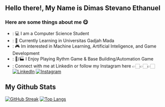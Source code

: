 ## Hello there!, My Name is Dimas Stevano Ethanuel
### Here are some things about me 😋
- : 💻 I am a Computer Science Student
- : 📖 Currently Learning in Universitas Gadjah Mada
- : 🎮 Im interested in Machine Learning, Artificial Inteligence, and Game Development
- : 🎼/🏭 I Enjoy Playing Rythm Game & Base Building/Automation Game
- : Connect with me at Linkedin or follow my Instagram here 👉🏻👉🏻👉🏻
[![LinkedIn](https://img.shields.io/badge/LinkedIn-0077B5?style=for-the-badge&logo=linkedin&logoColor=white)](https://www.linkedin.com/in/dimas-st/) [![Instagram](https://img.shields.io/badge/Instagram-962fbf?style=for-the-badge&logo=instagram&logoColor=white)](https://www.instagram.com/dimastevz_/)

## My Github Stats
[![GitHub Streak](https://github-readme-streak-stats.herokuapp.com?user=DimStevz&theme=tokyonight&date_format=M%20j%5B%2C%20Y%5D)](https://git.io/streak-stats)
[![Top Langs](https://github-readme-stats.vercel.app/api/top-langs/?username=DimStevz&layout=donut)](https://github.com/DimStevz/My-Share-Space)
